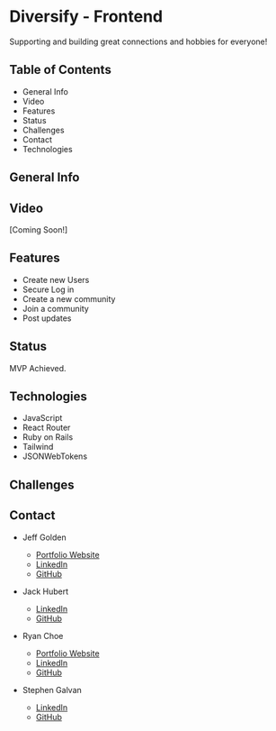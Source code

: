 # Diversify - Frontend

Supporting and building great connections and hobbies for everyone!

## Table of Contents

- General Info
- Video
- Features
- Status
- Challenges
- Contact
- Technologies

## General Info


## Video

[Coming Soon!]

## Features

- Create new Users
- Secure Log in
- Create a new community
- Join a community
- Post updates

## Status

MVP Achieved. 

## Technologies

- JavaScript
- React Router
- Ruby on Rails
- Tailwind
- JSONWebTokens

## Challenges


## Contact

- Jeff Golden
  - [Portfolio Website](https://personal-website-a0c78.web.app/)
  - [LinkedIn](https://www.linkedin.com/in/gjeffgolden/)
  - [GitHub](https://github.com/gjeffgolden)

- Jack Hubert
  - [LinkedIn](https://www.linkedin.com/in/jackhubert/)
  - [GitHub](https://github.com/hydroflux)

- Ryan Choe
  - [Portfolio Website](https://ryanachoe.com/)
  - [LinkedIn](https://www.linkedin.com/in/ryanchoe1229/)
  - [GitHub](https://github.com/rchoe1229)

- Stephen Galvan
  - [LinkedIn](https://www.linkedin.com/in/stephen-galvan-3288a416b/)
  - [GitHub](https://github.com/afrolambo)


